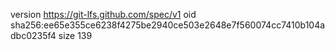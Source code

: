 version https://git-lfs.github.com/spec/v1
oid sha256:ee65e355ce6238f4275be2940ce503e2648e7f560074cc7410b104adbc0235f4
size 139
